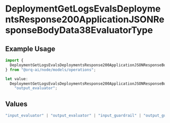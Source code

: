 # DeploymentGetLogsEvalsDeploymentsResponse200ApplicationJSONResponseBodyData38EvaluatorType

## Example Usage

```typescript
import {
  DeploymentGetLogsEvalsDeploymentsResponse200ApplicationJSONResponseBodyData38EvaluatorType,
} from "@orq-ai/node/models/operations";

let value:
  DeploymentGetLogsEvalsDeploymentsResponse200ApplicationJSONResponseBodyData38EvaluatorType =
    "output_evaluator";
```

## Values

```typescript
"input_evaluator" | "output_evaluator" | "input_guardrail" | "output_guardrail"
```